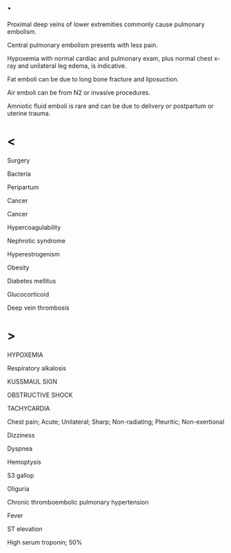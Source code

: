 # .

Proximal deep veins of lower extremities commonly cause pulmonary embolism.

Central pulmonary embolism presents with less pain.

Hypoxemia with normal cardiac and pulmonary exam, plus normal chest x-ray and unilateral leg edema, is indicative.

Fat emboli can be due to long bone fracture and liposuction.

Air emboli can be from N2 or invasive procedures.

Amniotic fluid emboli is rare and can be due to delivery or postpartum or uterine trauma.

# <

Surgery

Bacteria

Peripartum

Cancer

Cancer

Hypercoagulability

Nephrotic syndrome

Hyperestrogenism

Obesity

Diabetes mellitus

Glucocorticoid

Deep vein thrombosis

# >

HYPOXEMIA

Respiratory alkalosis

KUSSMAUL SIGN

OBSTRUCTIVE SHOCK

TACHYCARDIA

Chest pain; Acute; Unilateral; Sharp; Non-radiating; Pleuritic; Non-exertional

Dizziness

Dyspnea

Hemoptysis

S3 gallop

Oliguria

Chronic thromboembolic pulmonary hypertension

Fever

ST elevation

High serum troponin; 50%
